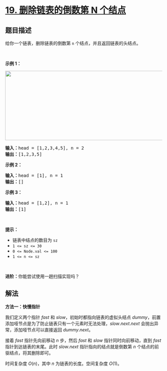 # [19. 删除链表的倒数第 N 个结点](https://leetcode.cn/problems/remove-nth-node-from-end-of-list)


## 题目描述

<!-- 这里写题目描述 -->

<p>给你一个链表，删除链表的倒数第&nbsp;<code>n</code><em>&nbsp;</em>个结点，并且返回链表的头结点。</p>

<p>&nbsp;</p>

<p><strong>示例 1：</strong></p>
<img alt="" src="https://assets.leetcode.com/uploads/2020/10/03/remove_ex1.jpg" style="width: 542px; height: 222px;" />
<pre>
<strong>输入：</strong>head = [1,2,3,4,5], n = 2
<strong>输出：</strong>[1,2,3,5]
</pre>

<p><strong>示例 2：</strong></p>

<pre>
<strong>输入：</strong>head = [1], n = 1
<strong>输出：</strong>[]
</pre>

<p><strong>示例 3：</strong></p>

<pre>
<strong>输入：</strong>head = [1,2], n = 1
<strong>输出：</strong>[1]
</pre>

<p>&nbsp;</p>

<p><strong>提示：</strong></p>

<ul>
	<li>链表中结点的数目为 <code>sz</code></li>
	<li><code>1 &lt;= sz &lt;= 30</code></li>
	<li><code>0 &lt;= Node.val &lt;= 100</code></li>
	<li><code>1 &lt;= n &lt;= sz</code></li>
</ul>

<p>&nbsp;</p>

<p><strong>进阶：</strong>你能尝试使用一趟扫描实现吗？</p>

## 解法

<!-- 这里可写通用的实现逻辑 -->

**方法一：快慢指针**

我们定义两个指针 $fast$ 和 $slow$，初始时都指向链表的虚拟头结点 $dummy$，前置添加哑节点是为了防止链表只有一个元素时无法处理，$slow.next.next$ 会抛出异常，添加哑节点可以直接返回 $dummy.next$。

接着 $fast$ 指针先向前移动 $n$ 步，然后 $fast$ 和 $slow$ 指针同时向前移动，直到 $fast$ 指针到达链表的末尾。此时 $slow.next$ 指针指向的结点就是倒数第 $n$ 个结点的前驱结点，将其删除即可。

时间复杂度 $O(n)$，其中 $n$ 为链表的长度。空间复杂度 $O(1)$。

